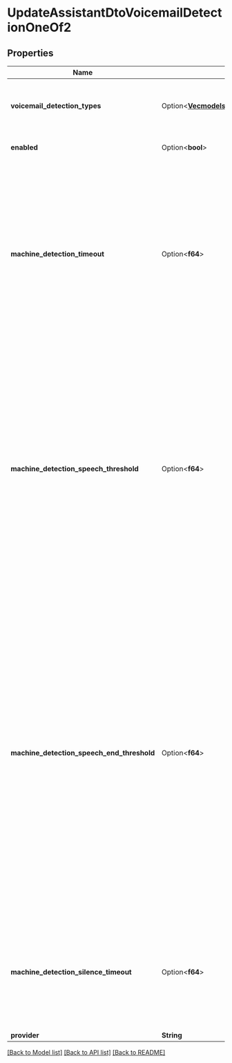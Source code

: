 # UpdateAssistantDtoVoicemailDetectionOneOf2

## Properties

Name | Type | Description | Notes
------------ | ------------- | ------------- | -------------
**voicemail_detection_types** | Option<[**Vec<models::TwilioVoicemailDetectionPlanVoicemailDetectionTypesItem>**](TwilioVoicemailDetectionPlanVoicemailDetectionTypesItem.md)> | These are the AMD messages from Twilio that are considered as voicemail. Default is ['machine_end_beep', 'machine_end_silence'].  @default {Array} ['machine_end_beep', 'machine_end_silence'] | [optional]
**enabled** | Option<**bool**> | This sets whether the assistant should detect voicemail. Defaults to true.  @default true | [optional]
**machine_detection_timeout** | Option<**f64**> | The number of seconds that Twilio should attempt to perform answering machine detection before timing out and returning AnsweredBy as unknown. Default is 30 seconds.  Increasing this value will provide the engine more time to make a determination. This can be useful when DetectMessageEnd is provided in the MachineDetection parameter and there is an expectation of long answering machine greetings that can exceed 30 seconds.  Decreasing this value will reduce the amount of time the engine has to make a determination. This can be particularly useful when the Enable option is provided in the MachineDetection parameter and you want to limit the time for initial detection.  Check the [Twilio docs](https://www.twilio.com/docs/voice/answering-machine-detection#optional-api-tuning-parameters) for more info.  @default 30 | [optional]
**machine_detection_speech_threshold** | Option<**f64**> | The number of milliseconds that is used as the measuring stick for the length of the speech activity. Durations lower than this value will be interpreted as a human, longer as a machine. Default is 2400 milliseconds.  Increasing this value will reduce the chance of a False Machine (detected machine, actually human) for a long human greeting (e.g., a business greeting) but increase the time it takes to detect a machine.  Decreasing this value will reduce the chances of a False Human (detected human, actually machine) for short voicemail greetings. The value of this parameter may need to be reduced by more than 1000ms to detect very short voicemail greetings. A reduction of that significance can result in increased False Machine detections. Adjusting the MachineDetectionSpeechEndThreshold is likely the better approach for short voicemails. Decreasing MachineDetectionSpeechThreshold will also reduce the time it takes to detect a machine.  Check the [Twilio docs](https://www.twilio.com/docs/voice/answering-machine-detection#optional-api-tuning-parameters) for more info.  @default 2400 | [optional]
**machine_detection_speech_end_threshold** | Option<**f64**> | The number of milliseconds of silence after speech activity at which point the speech activity is considered complete. Default is 1200 milliseconds.  Increasing this value will typically be used to better address the short voicemail greeting scenarios. For short voicemails, there is typically 1000-2000ms of audio followed by 1200-2400ms of silence and then additional audio before the beep. Increasing the MachineDetectionSpeechEndThreshold to ~2500ms will treat the 1200-2400ms of silence as a gap in the greeting but not the end of the greeting and will result in a machine detection. The downsides of such a change include: - Increasing the delay for human detection by the amount you increase this parameter, e.g., a change of 1200ms to 2500ms increases human detection delay by 1300ms. - Cases where a human has two utterances separated by a period of silence (e.g. a \"Hello\", then 2000ms of silence, and another \"Hello\") may be interpreted as a machine.  Decreasing this value will result in faster human detection. The consequence is that it can lead to increased False Human (detected human, actually machine) detections because a silence gap in a voicemail greeting (not necessarily just in short voicemail scenarios) can be incorrectly interpreted as the end of speech.  Check the [Twilio docs](https://www.twilio.com/docs/voice/answering-machine-detection#optional-api-tuning-parameters) for more info.  @default 1200 | [optional]
**machine_detection_silence_timeout** | Option<**f64**> | The number of milliseconds of initial silence after which an unknown AnsweredBy result will be returned. Default is 5000 milliseconds.  Increasing this value will result in waiting for a longer period of initial silence before returning an 'unknown' AMD result.  Decreasing this value will result in waiting for a shorter period of initial silence before returning an 'unknown' AMD result.  Check the [Twilio docs](https://www.twilio.com/docs/voice/answering-machine-detection#optional-api-tuning-parameters) for more info.  @default 5000 | [optional]
**provider** | **String** |  | 

[[Back to Model list]](../README.md#documentation-for-models) [[Back to API list]](../README.md#documentation-for-api-endpoints) [[Back to README]](../README.md)



